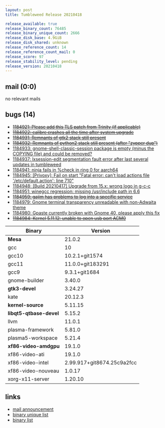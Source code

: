 ```yaml
---
layout: post
title: Tumbleweed Release 20210418

release_available: true
release_binary_count: 76485
release_binary_unique_count: 2666
release_disk_base: 4.9GiB
release_disk_shared: unknown
release_reference_count: 14
release_reference_count_mail: 0
release_score: 97
release_stability_level: pending
release_version: 20210418
---
```


## mail (0:0)

no relevant mails

## bugs (14)

<!--more-->

- ~~[1184921: Please add this TLS patch from Trinity (if applicable)](https://bugzilla.opensuse.org/show_bug.cgi?id=1184921)~~
- ~~[1184922: calibre crashes all the time after system upgrade](https://bugzilla.opensuse.org/show_bug.cgi?id=1184922)~~
- ~~[1184931: Remnants of gtk2 stack still present](https://bugzilla.opensuse.org/show_bug.cgi?id=1184931)~~
- ~~[1184932: Remnants of python2 stack still present (after "zypper dup")](https://bugzilla.opensuse.org/show_bug.cgi?id=1184932)~~
- [1184933: gnome-shell-classic-session package is empty (minus the COPYING file) and could be removed?](https://bugzilla.opensuse.org/show_bug.cgi?id=1184933)
- [1184937: lxsession-edit  segmentation fault error after last several updates in tumbleweed](https://bugzilla.opensuse.org/show_bug.cgi?id=1184937)
- [1184941: ninja fails in %check in ring 0 for aarch64](https://bugzilla.opensuse.org/show_bug.cgi?id=1184941)
- [1184945: \[Privoxy\]: Fail on start "Fatal error: can't load actions file '/etc/default.action': line 710"](https://bugzilla.opensuse.org/show_bug.cgi?id=1184945)
- [1184948: \[Build 20210417\] Upgrade from 15.x: wrong logo in g-c-c](https://bugzilla.opensuse.org/show_bug.cgi?id=1184948)
- [1184951: winegcc regression: missing /usr/include path in 6.6](https://bugzilla.opensuse.org/show_bug.cgi?id=1184951)
- ~~[1184959: gajim has problems to log into a specific service](https://bugzilla.opensuse.org/show_bug.cgi?id=1184959)~~
- [1184979: Gnome terminal transparency unreadable with non-Adwaita theme](https://bugzilla.opensuse.org/show_bug.cgi?id=1184979)
- [1184980: Gpaste currently broken with Gnome 40, please apply this fix](https://bugzilla.opensuse.org/show_bug.cgi?id=1184980)
- ~~[1184984: Kernel 5.11.12: unable to open usb port ACM0](https://bugzilla.opensuse.org/show_bug.cgi?id=1184984)~~

Binary | Version
--- | ---
**Mesa** | 21.0.2
gcc | 10
gcc10 | 10.2.1+git1574
gcc11 | 11.0.0+git183291
gcc9 | 9.3.1+git1684
gnome-builder | 3.40.0
**gtk3-devel** | 3.24.27
kate | 20.12.3
**kernel-source** | 5.11.15
**libqt5-qtbase-devel** | 5.15.2
llvm | 11.0.1
plasma-framework | 5.81.0
plasma5-workspace | 5.21.4
**xf86-video-amdgpu** | 19.1.0
xf86-video-ati | 19.1.0
xf86-video-intel | 2.99.917+git8674.25c9a2fcc
xf86-video-nouveau | 1.0.17
xorg-x11-server | 1.20.10

## links

- [mail announcement](https://github.com/boombatower/tumbleweed-review/issues/10)
- [binary unique list](http://download.opensuse.org/history/20210418/rpm.unique.list)
- [binary list](http://download.opensuse.org/history/20210418/rpm.list)
